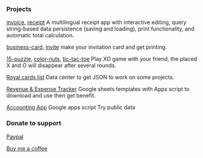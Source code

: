 ### Projects

[invoice](https://codepen.io/zummon/full/wvLrqBe), [receipt](https://codepen.io/zummon/full/ogvoyzN) A multilingual receipt app with interactive editing, query string-based data persistence (saving and loading), print functionality, and automatic total calculation.

[business-card](https://codepen.io/zummon/full/OPLwxvr), [invite](https://codepen.io/zummon/full/KwPoyyB) make your invitation card and get printing.

[15-puzzle](https://codepen.io/zummon/full/GRbmrRj), [color-nuts](https://codepen.io/zummon/full/emOBbBJ), [tic-tac-toe](https://codepen.io/zummon/full/abrgQrj) Play XO game with your friend, the placed X and O will disappear after several rounds.

[Royal cards list](https://docs.google.com/spreadsheets/d/1xqDGNq4uZaVBlKglwG_ue4wqSkT2ykIduMhN31qHaIo/edit?usp=sharing) Data center to get JSON to work on some projects.

[Revenue & Expense Tracker](https://docs.google.com/spreadsheets/d/1zoOxsgA8mRsN3TUPf8PO4EqwxN4HWRpUh-7BoNVd5Vo/edit?usp=sharing) Google sheets templates with Apps script to download and use then get benefit.

[Accounting App](https://script.google.com/macros/s/AKfycbyrXxK85AtwZfTR5de0WQzltTnln_MW8mqpp75d81Y7cGj4rJF4mQ2wCvPjIAW8GT5rGA/exec?want=app) Google apps script Try public data

### Donate to support

[Paypal](https://paypal.me/zummonSpace)

[Buy me a coffee](https://buymeacoffee.com/zummon)

